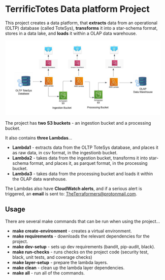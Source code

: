 # TerrificTotes Data platform Project

This project creates a data platform, that **extracts** data from an operational (OLTP) database (called ToteSys), **transforms** it into a star-schema format, stores in a data lake, and **loads** it within a OLAP data warehouse.

![img](./project_diagram.jpeg)

The project has **two S3 buckets** - an ingestion bucket and a processing bucket.

It also contains **three Lambdas**...
- **Lambda1** - extracts data from the OLTP ToteSys database, and places it as raw data, in csv format, in the ingestionb bucket.
- **Lambda2** - takes data from the ingestion bucket, transforms it into star-schema format, and places it, as parquet format, in the processing bucket.
- **Lambda3** - takes data from the processing bucket and loads it within the OLAP data warehouse.

The Lambdas also have **CloudWatch alerts**, and if a serious alert is triggered, an **email** is sent to: TheTerraformers@protonmail.com.

## Usage

There are several make commands that can be run when using the project...

- **make create-environment** - creates a virtual environment.
- **make requirements** - downloads the relevant dependencies for the project.
- **make dev-setup** - sets up dev requirements (bandit, pip-audit, black).
- **make run-checks** - runs checks on the project code (security test, black, unit tests, and coverage checks)
- **make layer-setup** - prepare the lambda layers.
- **make clean** - clean up the lambda layer dependencies.
- **make all** - run all of the commands.

